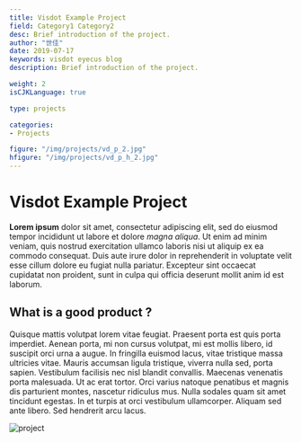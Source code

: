 ```yaml
---
title: Visdot Example Project
field: Category1 Category2
desc: Brief introduction of the project.
author: "世佳"
date: 2019-07-17
keywords: visdot eyecus blog
description: Brief introduction of the project.

weight: 2
isCJKLanguage: true

type: projects

categories:
- Projects

figure: "/img/projects/vd_p_2.jpg"
hfigure: "/img/projects/vd_p_h_2.jpg"
---
```


# Visdot Example Project

**Lorem ipsum** dolor sit amet, consectetur adipiscing elit, sed do eiusmod tempor incididunt ut labore et dolore _magna aliqua_. Ut enim ad minim veniam, quis nostrud exercitation ullamco laboris nisi ut aliquip ex ea commodo consequat. Duis aute irure dolor in reprehenderit in voluptate velit esse cillum dolore eu fugiat nulla pariatur. Excepteur sint occaecat cupidatat non proident, sunt in culpa qui officia deserunt mollit anim id est laborum.


## What is a good product ?

Quisque mattis volutpat lorem vitae feugiat. Praesent porta est quis porta imperdiet. Aenean porta, mi non cursus volutpat, mi est mollis libero, id suscipit orci urna a augue. In fringilla euismod lacus, vitae tristique massa ultricies vitae. Mauris accumsan ligula tristique, viverra nulla sed, porta sapien. Vestibulum facilisis nec nisl blandit convallis. Maecenas venenatis porta malesuada. Ut ac erat tortor. Orci varius natoque penatibus et magnis dis parturient montes, nascetur ridiculus mus. Nulla sodales quam sit amet tincidunt egestas. In et turpis at orci vestibulum ullamcorper. Aliquam sed ante libero. Sed hendrerit arcu lacus.

![project](/img/projects/vd_p_h_2.jpg)
